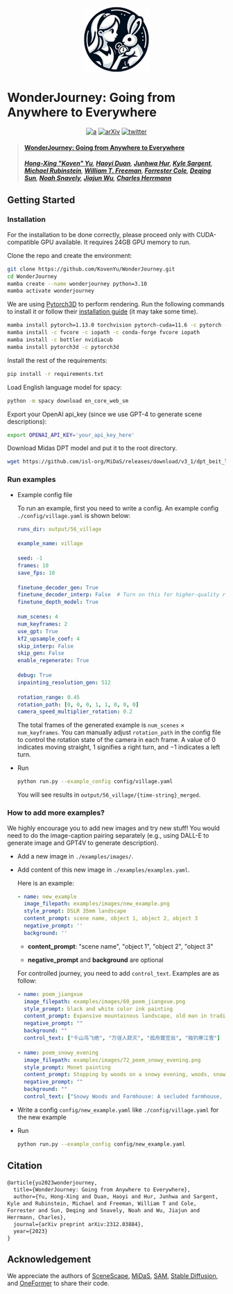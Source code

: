 <p align="center">
    <img src="assets/logo.png" height=150>
</p>

# WonderJourney: Going from Anywhere to Everywhere

<div align="center">

[![a](https://img.shields.io/badge/Website-WonderJourney-blue)](https://kovenyu.com/wonderjourney/)
[![arXiv](https://img.shields.io/badge/arXiv-2312.03884-red)](https://arxiv.org/abs/2312.03884)
[![twitter](https://img.shields.io/twitter/url?label=Koven_Yu&url=https%3A%2F%2Ftwitter.com%2FKoven_Yu)](https://twitter.com/Koven_Yu)
</div>



> #### [WonderJourney: Going from Anywhere to Everywhere](https://arxiv.org/abs/2312.03884)
> ##### [Hong-Xing "Koven" Yu](https://kovenyu.com/), [Haoyi Duan](https://haoyi-duan.github.io/), [Junhwa Hur](https://hurjunhwa.github.io/), [Kyle Sargent](https://kylesargent.github.io/), [Michael Rubinstein](https://people.csail.mit.edu/mrub/), [William T. Freeman](https://billf.mit.edu/), [Forrester Cole](https://people.csail.mit.edu/fcole/), [Deqing Sun](https://deqings.github.io/), [Noah Snavely](https://www.cs.cornell.edu/~snavely/), [Jiajun Wu](https://jiajunwu.com/), [Charles Herrmann](https://scholar.google.com/citations?user=LQvi5XAAAAAJ&hl=en)


## Getting Started

### Installation
For the installation to be done correctly, please proceed only with CUDA-compatible GPU available.
It requires 24GB GPU memory to run.

Clone the repo and create the environment:
```bash
git clone https://github.com/KovenYu/WonderJourney.git
cd WonderJourney
mamba create --name wonderjourney python=3.10
mamba activate wonderjourney
```
We are using  <a href="https://github.com/facebookresearch/pytorch3d" target="_blank">Pytorch3D</a> to perform rendering.
Run the following commands to install it or follow their <a href="https://github.com/facebookresearch/pytorch3d/blob/main/INSTALL.md" target="_blank">installation guide</a> (it may take some time).
```bash
mamba install pytorch=1.13.0 torchvision pytorch-cuda=11.6 -c pytorch -c nvidia
mamba install -c fvcore -c iopath -c conda-forge fvcore iopath
mamba install -c bottler nvidiacub
mamba install pytorch3d -c pytorch3d
```

Install the rest of the requirements:

```bash
pip install -r requirements.txt
```

Load English language model for spacy:

```bash
python -m spacy download en_core_web_sm
```

Export your OpenAI api_key (since we use GPT-4 to generate scene descriptions):

```bash
export OPENAI_API_KEY='your_api_key_here'
```

Download Midas DPT model and put it to the root directory.
```bash
wget https://github.com/isl-org/MiDaS/releases/download/v3_1/dpt_beit_large_512.pt
```

### Run examples 

- Example config file

  To run an example, first you need to write a config. An example config `./config/village.yaml` is shown below:

  ```yaml
  runs_dir: output/56_village
  
  example_name: village
  
  seed: -1
  frames: 10
  save_fps: 10
  
  finetune_decoder_gen: True
  finetune_decoder_interp: False  # Turn on this for higher-quality rendered video
  finetune_depth_model: True
  
  num_scenes: 4
  num_keyframes: 2
  use_gpt: True
  kf2_upsample_coef: 4
  skip_interp: False
  skip_gen: False
  enable_regenerate: True
  
  debug: True
  inpainting_resolution_gen: 512
  
  rotation_range: 0.45
  rotation_path: [0, 0, 0, 1, 1, 0, 0, 0]
  camera_speed_multiplier_rotation: 0.2
  ```

  The total frames of the generated example is `num_scenes` $\times$ `num_keyframes`. You can manually adjust `rotation_path` in the config file to control the rotation state of the camera in each frame. A value of $0$ indicates moving straight, $1$ signifies a right turn, and $-1$ indicates a left turn.  

- Run

  ```bash
  python run.py --example_config config/village.yaml
  ```
  You will see results in `output/56_village/{time-string}_merged`.

### How to add more examples?

We highly encourage you to add new images and try new stuff!
You would need to do the image-caption pairing separately (e.g., using DALL-E to generate image and GPT4V to generate description).

- Add a new image in `./examples/images/`.

- Add content of this new image in `./examples/examples.yaml`.

  Here is an example:

  ```yaml
  - name: new_example
    image_filepath: examples/images/new_example.png
    style_prompt: DSLR 35mm landscape
    content_prompt: scene name, object 1, object 2, object 3
    negative_prompt: ''
    background: ''
  ```

  - **content_prompt**: "scene name", "object 1", "object 2", "object 3"

  - **negative_prompt** and **background** are optional

  For controlled journey, you need to add `control_text`. Examples are as follow:

  ```yaml
  - name: poem_jiangxue
    image_filepath: examples/images/60_poem_jiangxue.png
    style_prompt: black and white color ink painting
    content_prompt: Expansive mountainous landscape, old man in traditional attire, calm river, mountains
    negative_prompt: ""
    background: ""
    control_text: ["千山鸟飞绝", "万径人踪灭", "孤舟蓑笠翁", "独钓寒江雪"]
    
  - name: poem_snowy_evening
    image_filepath: examples/images/72_poem_snowy_evening.png
    style_prompt: Monet painting
    content_prompt: Stopping by woods on a snowy evening, woods, snow, village
    negative_prompt: ""
    background: ""
    control_text: ["Snowy Woods and Farmhouse: A secluded farmhouse, a frozen lake, a dense thicket, a quiet meadow, a chilly wind, a pale twilight, a covered bridge, a rustic fence, a snow-laden tree, and a frosty ground", "The Traveler's Horse: A restless horse, a jingling harness, a snowy mane, a curious gaze, a sturdy hoof, a foggy breath, a leather saddle, a woolen blanket, a frost-covered tail, and a patient stance", "Snowfall in the Woods: A gentle snowflake, a whispering wind, a soft flurry, a white blanket, a twinkling icicle, a bare branch, a hushed forest, a crystalline droplet, a serene atmosphere, and a quiet night", "Deep, Dark Woods in the Evening: A mysterious grove, a shadowy tree, a darkened sky, a hidden trail, a silent owl, a moonlit glade, a dense underbrush, a quiet clearing, a looming branch, and an eerie stillness"]
  ```

- Write a config `config/new_example.yaml` like `./config/village.yaml` for the new example

- Run

  ```bash
  python run.py --example_config config/new_example.yaml
  ```

## Citation

```
@article{yu2023wonderjourney,
  title={WonderJourney: Going from Anywhere to Everywhere},
  author={Yu, Hong-Xing and Duan, Haoyi and Hur, Junhwa and Sargent, Kyle and Rubinstein, Michael and Freeman, William T and Cole, Forrester and Sun, Deqing and Snavely, Noah and Wu, Jiajun and Herrmann, Charles},
  journal={arXiv preprint arXiv:2312.03884},
  year={2023}
}
```

## Acknowledgement

We appreciate the authors of [SceneScape](https://github.com/RafailFridman/SceneScape), [MiDaS](https://github.com/isl-org/MiDaS), [SAM](https://github.com/facebookresearch/segment-anything), [Stable Diffusion](https://huggingface.co/stabilityai/stable-diffusion-2-inpainting), and [OneFormer](https://github.com/SHI-Labs/OneFormer) to share their code.